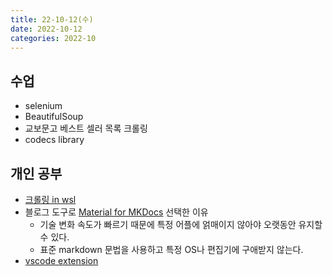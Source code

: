 ```yaml
---
title: 22-10-12(수)
date: 2022-10-12
categories: 2022-10
---
```


## 수업

- selenium
- BeautifulSoup
- 교보문고 베스트 셀러 목록 크롤링
- codecs library 

## 개인 공부

- [크롤링 in wsl](../../review/python/crawling_in_wsl.md)
- 블로그 도구로 [Material for MKDocs](../../review/pkm/Material_for_MkDocs.md) 선택한 이유
  - 기술 변화 속도가 빠르기 때문에 특정 어플에 얽매이지 않아야 오랫동안 유지할 수 있다.
  - 표준 markdown 문법을 사용하고 특정 OS나 편집기에 구애받지 않는다.
- [vscode extension](../../review/pkm/vscode_extension.md)
